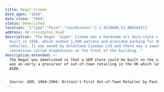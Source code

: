 ```yaml
---
title: Regal Cinema
date_open: "1936"
date_close: "1964"
status: Demolished
location: '{"type":"Point","coordinates":[-1.4516008,53.8062645]}'
address: 40 Crossgates Road
description: "The Regal 'Super' Cinema was a handsome art deco-style cinema,
  built in 1936, which seated 1,500 patrons and provided parking for 400
  vehicles. It was owned by Goldstone Cinemas Ltd and there was a sweet shop
  concession called Stephensons at the front of the building. "
description_extended: >-
  The Regal was demolished so that a GEM store could be built on the site, this
  was an early a precursor of out-of-town retailing in the UK which later became
  ASDA.


  Source: GEM, 1964–1966: Britain's First Out-of-Town Retailer by Paul Whysall
---
```

